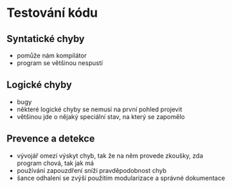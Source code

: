 # Testování kódu

## Syntatické chyby
- pomůže nám kompilátor
- program se většinou nespustí

## Logické chyby
- bugy
- některé logické chyby se nemusí na první pohled projevit
- většinou jde o nějaký speciální stav, na který se zapomělo

## Prevence a detekce
- vývojář omezí výskyt chyb, tak že na něm provede zkoušky, zda program chová, tak jak má
- používání zapouzdření sníží pravděpodobnost chyb
- šance odhalení se zvýší použitím modularizace a správné dokumentace

